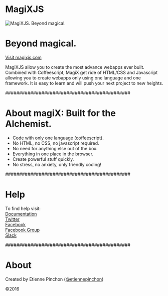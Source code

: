 # MagiXJS

![MagiXJS. Beyond magical.](https://magixjs.com/documents/images/logo/logo.svg)

# Beyond magical.  
[Visit magixjs.com](https://magixjs.com)

MagiXJS allow you to create the most advance webapps ever built.
Combined with Coffeescript, MagiX get ride of HTML/CSS and Javascript allowing you to create webapps only using one language and one framework. It is easy to learn and will push your next project to new heights.

#############################################
# About magiX: Built for the Alchemist.

* Code with only one language (coffeescript).
* No HTML, no CSS, no javascript required.
* No need for anything else out of the box.
* Everything in one place in the browser.
* Create powerful stuff quickly.
* No stress, no anxiety, only friendly coding!

#############################################
# Help

To find help visit:  
[Documentation](https://magixjs.com/learn)  
[Twitter](https://twitter.com/magixjs)  
[Facebook](https://www.facebook.com/magixjs/)  
[Facebook Group](https://www.facebook.com/groups/magixjs/)  
[Slack](https://magixjs.slack.com)  

#############################################
# About

Created by Etienne Pinchon ([@etiennepinchon](https://twitter.com/etiennepinchon))

©2016